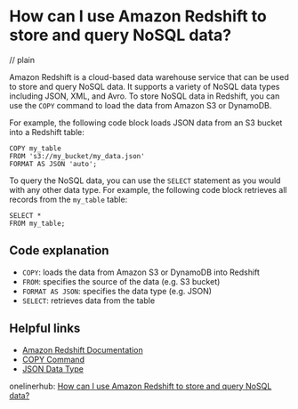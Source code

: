 # How can I use Amazon Redshift to store and query NoSQL data?
// plain

Amazon Redshift is a cloud-based data warehouse service that can be used to store and query NoSQL data. It supports a variety of NoSQL data types including JSON, XML, and Avro. To store NoSQL data in Redshift, you can use the `COPY` command to load the data from Amazon S3 or DynamoDB.

For example, the following code block loads JSON data from an S3 bucket into a Redshift table:
```
COPY my_table
FROM 's3://my_bucket/my_data.json'
FORMAT AS JSON 'auto';
```

To query the NoSQL data, you can use the `SELECT` statement as you would with any other data type. For example, the following code block retrieves all records from the `my_table` table:
```
SELECT *
FROM my_table;
```

## Code explanation

- `COPY`: loads the data from Amazon S3 or DynamoDB into Redshift
- `FROM`: specifies the source of the data (e.g. S3 bucket)
- `FORMAT AS JSON`: specifies the data type (e.g. JSON)
- `SELECT`: retrieves data from the table

## Helpful links
- [Amazon Redshift Documentation](https://docs.aws.amazon.com/redshift/latest/dg/welcome.html)
- [COPY Command](https://docs.aws.amazon.com/redshift/latest/dg/r_COPY.html)
- [JSON Data Type](https://docs.aws.amazon.com/redshift/latest/dg/r_JSON_data_type.html)

onelinerhub: [How can I use Amazon Redshift to store and query NoSQL data?](https://onelinerhub.com/amazon-redshift/how-can-i-use-amazon-redshift-to-store-and-query-nosql-data)